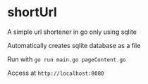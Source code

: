 # shortUrl
A simple url shortener in go only using sqlite

Automatically creates sqlite database as a file

Run with `go run main.go pageContent.go`

Access at `http://localhost:8080`
